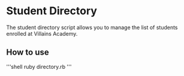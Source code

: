 # Student Directory #

The student directory script allows you to manage the list of students enrolled at Villains Academy.

## How to use ##
'''shell
ruby directory.rb
'''
